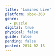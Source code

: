 ```yaml
---
title: 'Lumines Live'
platform: xbox-360
genre:
  - puzzle
digital: true
physical: false
guide: false
pending: false
posted: 2014-02-13
---
```

